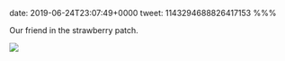 date: 2019-06-24T23:07:49+0000
tweet: 1143294688826417153
%%%

Our friend in the strawberry patch.

![](D93MT7rXoAA3Pr9.jpg)
